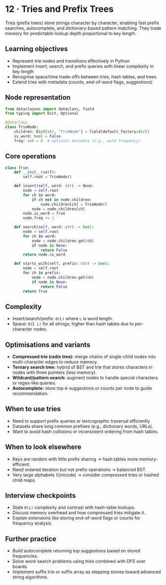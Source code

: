 # 12 · Tries and Prefix Trees

Tries (prefix trees) store strings character by character, enabling fast prefix searches, autocomplete, and dictionary-based pattern matching. They trade memory for predictable lookup depth proportional to key length.

## Learning objectives
- Represent trie nodes and transitions effectively in Python
- Implement insert, search, and prefix queries with linear complexity in key length
- Recognise space/time trade-offs between tries, hash tables, and trees
- Extend tries with metadata (counts, end-of-word flags, suggestions)

## Node representation

```python
from dataclasses import dataclass, field
from typing import Dict, Optional

@dataclass
class TrieNode:
    children: Dict[str, "TrieNode"] = field(default_factory=dict)
    is_word: bool = False
    freq: int = 0  # optional metadata (e.g., word frequency)
```

## Core operations

```python
class Trie:
    def __init__(self):
        self.root = TrieNode()

    def insert(self, word: str) -> None:
        node = self.root
        for ch in word:
            if ch not in node.children:
                node.children[ch] = TrieNode()
            node = node.children[ch]
        node.is_word = True
        node.freq += 1

    def search(self, word: str) -> bool:
        node = self.root
        for ch in word:
            node = node.children.get(ch)
            if node is None:
                return False
        return node.is_word

    def starts_with(self, prefix: str) -> bool:
        node = self.root
        for ch in prefix:
            node = node.children.get(ch)
            if node is None:
                return False
        return True
```

## Complexity
- Insert/search/prefix: `O(L)` where `L` is word length.
- Space: `O(Σ L)` for all strings; higher than hash tables due to per-character nodes.

## Optimisations and variants
- **Compressed trie (radix tree):** merge chains of single-child nodes into multi-character edges to reduce memory.
- **Ternary search tree:** hybrid of BST and trie that stores characters in nodes with three pointers (less memory).
- **Wildcard/pattern search:** augment nodes to handle special characters or regex-like queries.
- **Autocomplete:** store top-k suggestions or counts per node to guide recommendation.

## When to use tries
- Need to support prefix queries or lexicographic traversal efficiently.
- Datasets share long common prefixes (e.g., dictionary words, URLs).
- Want to avoid hash collisions or inconsistent ordering from hash tables.

## When to look elsewhere
- Keys are random with little prefix sharing → hash tables more memory-efficient.
- Need ordered iteration but not prefix operations → balanced BST.
- Very large alphabets (Unicode) → consider compressed tries or hashed child maps.

## Interview checkpoints
- State `O(L)` complexity and contrast with hash-table lookups.
- Discuss memory overhead and how compressed tries mitigate it.
- Explain extensions like storing end-of-word flags or counts for frequency analysis.

## Further practice
- Build autocomplete returning top suggestions based on stored frequencies.
- Solve word-search problems using tries combined with DFS over boards.
- Implement suffix trie or suffix array as stepping stones toward advanced string algorithms.
